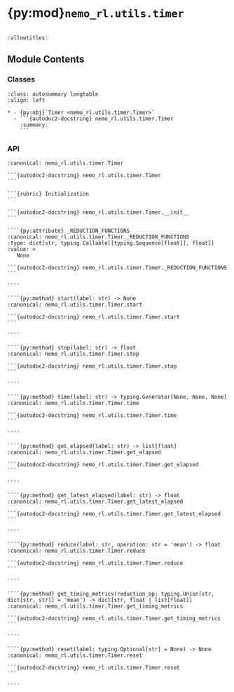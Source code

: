 # {py:mod}`nemo_rl.utils.timer`

```{py:module} nemo_rl.utils.timer
```

```{autodoc2-docstring} nemo_rl.utils.timer
:allowtitles:
```

## Module Contents

### Classes

````{list-table}
:class: autosummary longtable
:align: left

* - {py:obj}`Timer <nemo_rl.utils.timer.Timer>`
  - ```{autodoc2-docstring} nemo_rl.utils.timer.Timer
    :summary:
    ```
````

### API

`````{py:class} Timer()
:canonical: nemo_rl.utils.timer.Timer

```{autodoc2-docstring} nemo_rl.utils.timer.Timer
```

```{rubric} Initialization
```

```{autodoc2-docstring} nemo_rl.utils.timer.Timer.__init__
```

````{py:attribute} _REDUCTION_FUNCTIONS
:canonical: nemo_rl.utils.timer.Timer._REDUCTION_FUNCTIONS
:type: dict[str, typing.Callable[[typing.Sequence[float]], float]]
:value: >
   None

```{autodoc2-docstring} nemo_rl.utils.timer.Timer._REDUCTION_FUNCTIONS
```

````

````{py:method} start(label: str) -> None
:canonical: nemo_rl.utils.timer.Timer.start

```{autodoc2-docstring} nemo_rl.utils.timer.Timer.start
```

````

````{py:method} stop(label: str) -> float
:canonical: nemo_rl.utils.timer.Timer.stop

```{autodoc2-docstring} nemo_rl.utils.timer.Timer.stop
```

````

````{py:method} time(label: str) -> typing.Generator[None, None, None]
:canonical: nemo_rl.utils.timer.Timer.time

```{autodoc2-docstring} nemo_rl.utils.timer.Timer.time
```

````

````{py:method} get_elapsed(label: str) -> list[float]
:canonical: nemo_rl.utils.timer.Timer.get_elapsed

```{autodoc2-docstring} nemo_rl.utils.timer.Timer.get_elapsed
```

````

````{py:method} get_latest_elapsed(label: str) -> float
:canonical: nemo_rl.utils.timer.Timer.get_latest_elapsed

```{autodoc2-docstring} nemo_rl.utils.timer.Timer.get_latest_elapsed
```

````

````{py:method} reduce(label: str, operation: str = 'mean') -> float
:canonical: nemo_rl.utils.timer.Timer.reduce

```{autodoc2-docstring} nemo_rl.utils.timer.Timer.reduce
```

````

````{py:method} get_timing_metrics(reduction_op: typing.Union[str, dict[str, str]] = 'mean') -> dict[str, float | list[float]]
:canonical: nemo_rl.utils.timer.Timer.get_timing_metrics

```{autodoc2-docstring} nemo_rl.utils.timer.Timer.get_timing_metrics
```

````

````{py:method} reset(label: typing.Optional[str] = None) -> None
:canonical: nemo_rl.utils.timer.Timer.reset

```{autodoc2-docstring} nemo_rl.utils.timer.Timer.reset
```

````

`````
